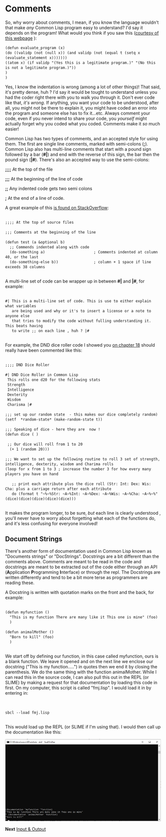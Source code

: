 # Comments 

  So, why worry about comments, I mean, if you know the language wouldn't that make *any* Common Lisp program easy to understand?  I'd say it depends on the program! What would 
you think if you saw this ([courtesy of this webpage](https://forum.dvdtalk.com/tech-talk/419224-lisp-study-obfuscation.html) ):

```
(defun evaluate_program (x)
(do ((validp (not (null x)) (and validp (not (equal t (setq x (evaluate_statement x)))))))
((atom x) (if validp "(Yes this is a legitimate program.)" "(No this is not a legitimate program.)"))
)
)

```

Yes, I know the indentation is wrong (among a lot of other things)! That said, it's pretty dense, huh ? I'd say it would be tought to understand unless you had the coder right
there with you to walk you through it. Don't ever code like that, *it's wrong*. If anything, you want  your code to be understood, after all, you might not be there to explain
it, you might have coded an error into the program and someone else has to fix it...etc.   Always comment your code, even if you never intend to share your code, you *yourself*
might actually forget why you coded what you coded. Comments make it *so* much easier!
  
  Common Lisp has two types of comments, and an accepted style for using them.  The first are single line comments, marked with semi-colons (**;**). Common Lisp also has 
multi-line comments that start with a pound sign followed by a bar (**#|**) and end with the reverse of this sign, the bar then the pound sign (**|#**). There's also an 
accepted way to use the semi-colons:

**;;;;** At the top of the file

**;;;** At the beginning of the line of code

**;;** Any indented code gets two semi colons

**;** At the end of a line of code.

A great example of this [is found on StackOverflow](https://stackoverflow.com/questions/6365334/lisp-commenting-convention):

```

;;;; At the top of source files

;;; Comments at the beginning of the line

(defun test (a &optional b)
  ;; Commends indented along with code
  (do-something a)                      ; Comments indented at column 40, or the last
  (do-something-else b))                ; column + 1 space if line exceeds 38 columns
  
  ```
  
  A multi-line set of code can be wrapper up in between **#|** and **|#**, for example:
  
  ```
  
  #| This is a multi-line set of code. This is use to either explain what variables
     are being used and why or it's to insert a license or a note to anyone else
     that tries to modify the code without fulling understanding it. This beats having
     to write ;; on each line , huh ? |#
     
```

For example, the DND dice roller code I showed you [on chapter 18](https://github.com/Vorlonhomeworld/BBCL/blob/main/18%20Random%20numbers%20and%20Loops.md) should really
have been commented like this:

```

;;;; DND Dice Roller

#| DND Dice Roller in Common Lisp
 This rolls one d20 for the following stats
 Strength
 Intelligence
 Dexterity
 Wisdom
 Charisma |#

;;; set up our random state  - this makes our dice completely random)
(setf  *random-state* (make-random-state t))

;;; Speaking of dice - here they are  now !
(defun dice ( )

 ;; Our dice will roll from 1 to 20
  (+ 1 (random 20)))

;;; We want to set up the following routine to roll 3 set of strength, intelligence, dexterity, wisdom and Charima rolls
(loop for x from 1 to 3 ; increase the number 3 for how every many players you have on hand

   ;; print each attribute plus the dice roll (Str: Int: Dex: Wis: Cha: plus a carriage return after each attribute
   do (format t "~%~%Str: ~A~%Int: ~A~%Dex: ~A~%Wis: ~A~%Cha: ~A~%~%" (dice)(dice)(dice)(dice)(dice)))
   
```

It makes the program longer, to be sure, *but* each line is clearly understood , you'll never have to worry about forgetting what each of the
functions do, and it's less confusing for everyone involved!



## Document Strings


  There's another form of documentation used in Common Lisp known as "Documents strings" or "DocStrings". Docstrings are a bit different than the comments above.
Comments are meant to be read in the code and docstrings are meant to be extracted out of the code either through an API (**A**pplication **P**rogramming **I**nterface)
or through the repl. The Docstrings are written differently and tend to be a bit more terse as programmers are reading these.

A Docstring is written with quotation marks on the front and the back, for example:

```

(defun myfunction () 
  "This is my function There are many like it This one is mine" (foo)
  )

(defun animalMother ()
  "Born to kill" (foo)
  )


```

We start off by defining our function, in this case called myfunction, ours is a blank function. We leave it opened and on the next line we enclose our docstring 
("This is my function.....") in quotes then we end it by closing the parenthesis.  We do the same thing with the function animalMother.  While I can read this in the source 
code, I can also pull this out in the REPL (or SLIME) by making a request for that documentation by loading this code in first. On my computer, this script is called 
"fmj.lisp".  I would load it in by entering in:


```


sbcl --load fmj.lisp


```

This would load up the REPL (or SLIME if I'm using that).  I would then call up the documentation like this:


 <a href="rel"><img src="https://github.com/Vorlonhomeworld/BBCL/blob/main/images/docstring.jpg" ></a>



**Next** [Input & Output](https://github.com/Vorlonhomeworld/BBCL/blob/main/20%20Input%20%26%20Output.md)
